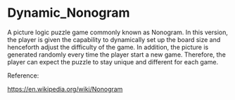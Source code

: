 # Dynamic_Nonogram
A picture logic puzzle game commonly known as Nonogram. In this version, the player is given the capability to dynamically set up the board size and henceforth adjust the difficulty of the game. In addition, the picture is generated randomly every time the player start a new game. Therefore, the player can expect the puzzle to stay unique and different for each game.

Reference:

https://en.wikipedia.org/wiki/Nonogram
